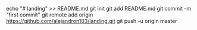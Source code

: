 echo "# landing" >> README.md
git init
git add README.md
git commit -m "first commit"
git remote add origin https://github.com/alejandron103/landing.git
git push -u origin master
